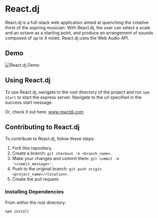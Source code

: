 # React.dj

React.dj is a full-stack web application aimed at quenching the creative thirst of the aspiring musician. With React.dj, the user can select a scale and an octave as a starting point, and produce an arrangement of sounds composed of up to 4 notes. React.dj uses the Web Audio API.

## Demo
![React.dj Demo](https://drive.google.com/file/d/1QZlC-4ZKpyV990kO_Hypjk5ah67No06n/view?usp=sharing)

## Using React.dj

To use React.dj, navigate to the root directory of the project and run ```npm start``` to start the express server. Navigate to the url specified in the success start message. 

Or, check it out here: www.reactdj.com

## Contributing to React.dj

To contribute to React.dj, follow these steps:

1. Fork this repository.
2. Create a branch: ```git checkout -b <branch_name>```.
3. Make your changes and commit them: ```git commit -m '<commit_message>'```.
4. Push to the original branch: ```git push origin <project_name>/<location>```.
5. Create the pull request.

### Installing Dependencies
From within the root directory:

```
npm install
```
